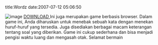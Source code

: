 title:Wordz
date:2007-07-12 05:06:50

![image](http://kecebong.madpage.com/images/product/wordz.jpg)
<a href="http://www.geocities.com/kecebongsoft/Wordz.zip">
 DOWNLOAD
</a>
Ini juga merupakan game berbasis browser. Dalam game ini, Anda diharuskan untuk menebak sebuah kata dengan menekan huruf-huruf yang tersedia. Juga disediakan berbagai macam keterangan tentang soal yang diberikan. Game ini cukup sederhana dan bisa menjadi pengisi waktu luang dan mengasah otak. Selamat bermain
<a href="http://www.geocities.com/kecebongsoft/Wordz.zip">
</a>